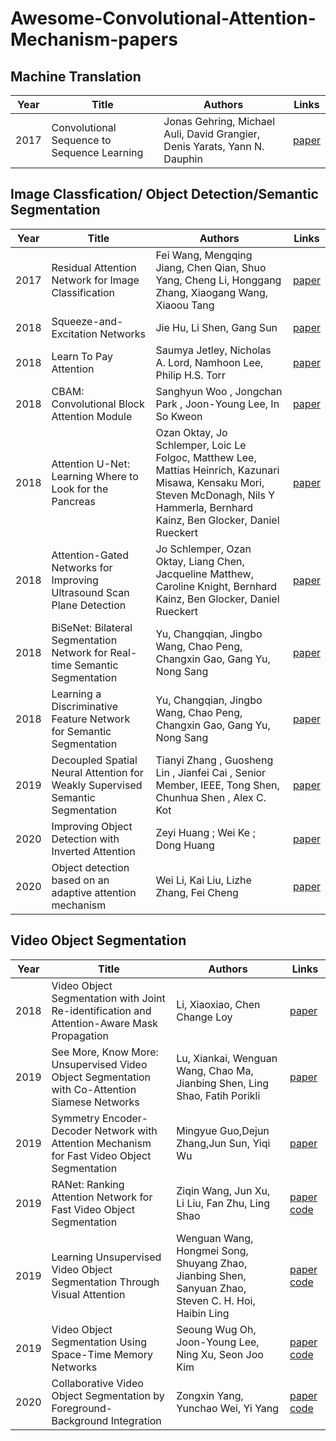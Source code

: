 # Awesome-Convolutional-Attention-Mechanism-papers

## Machine Translation
| Year | Title | Authors | Links | 
| --- | --- | --- | --- |
| 2017 | Convolutional Sequence to Sequence Learning | Jonas Gehring, Michael Auli, David Grangier, Denis Yarats, Yann N. Dauphin | [paper](https://arxiv.org/abs/1705.03122) |

## Image Classfication/ Object Detection/Semantic Segmentation 
| Year | Title | Authors | Links | 
| --- | --- | --- | --- |
| 2017 | Residual Attention Network for Image Classification | Fei Wang, Mengqing Jiang, Chen Qian, Shuo Yang, Cheng Li, Honggang Zhang, Xiaogang Wang, Xiaoou Tang | [paper](https://openaccess.thecvf.com/content_cvpr_2017/html/Wang_Residual_Attention_Network_CVPR_2017_paper.html) |
| 2018 | Squeeze-and-Excitation Networks | Jie Hu, Li Shen, Gang Sun | [paper](https://openaccess.thecvf.com/content_cvpr_2018/html/Hu_Squeeze-and-Excitation_Networks_CVPR_2018_paper.html) |
| 2018 | Learn To Pay Attention | Saumya Jetley, Nicholas A. Lord, Namhoon Lee, Philip H.S. Torr | [paper](https://arxiv.org/abs/1804.02391) |
| 2018 | CBAM: Convolutional Block Attention Module | Sanghyun Woo , Jongchan Park , Joon-Young Lee, In So Kweon | [paper](https://openaccess.thecvf.com/content_ECCV_2018/html/Sanghyun_Woo_Convolutional_Block_Attention_ECCV_2018_paper.html) |
| 2018 | Attention U-Net: Learning Where to Look for the Pancreas | Ozan Oktay, Jo Schlemper, Loic Le Folgoc, Matthew Lee, Mattias Heinrich, Kazunari Misawa, Kensaku Mori, Steven McDonagh, Nils Y Hammerla, Bernhard Kainz, Ben Glocker, Daniel Rueckert| [paper](https://arxiv.org/abs/1804.03999) |
| 2018 | Attention-Gated Networks for Improving Ultrasound Scan Plane Detection | Jo Schlemper, Ozan Oktay, Liang Chen, Jacqueline Matthew, Caroline Knight, Bernhard Kainz, Ben Glocker, Daniel Rueckert| [paper](https://arxiv.org/abs/1804.05338) | 
| 2018 | BiSeNet: Bilateral Segmentation Network for Real-time Semantic Segmentation | Yu, Changqian, Jingbo Wang, Chao Peng, Changxin Gao, Gang Yu, Nong Sang| [paper](https://openaccess.thecvf.com/content_cvpr_2018/papers/Yu_Learning_a_Discriminative_CVPR_2018_paper.pdf) | 
| 2018 | Learning a Discriminative Feature Network for Semantic Segmentation | Yu, Changqian, Jingbo Wang, Chao Peng, Changxin Gao, Gang Yu, Nong Sang| [paper](https://openaccess.thecvf.com/content_ECCV_2018/papers/Changqian_Yu_BiSeNet_Bilateral_Segmentation_ECCV_2018_paper.pdf) | 
| 2019 | Decoupled Spatial Neural Attention for Weakly Supervised Semantic Segmentation | Tianyi Zhang , Guosheng Lin , Jianfei Cai , Senior Member, IEEE, Tong Shen, Chunhua Shen , Alex C. Kot | [paper](https://ieeexplore.ieee.org/stamp/stamp.jsp?tp=&arnumber=8705324) | 
| 2020 | Improving Object Detection with Inverted Attention | Zeyi Huang ; Wei Ke ; Dong Huang | [paper](https://ieeexplore.ieee.org/abstract/document/9093507) |
| 2020 | Object detection based on an adaptive attention mechanism | Wei Li, Kai Liu, Lizhe Zhang, Fei Cheng | [paper](https://www.nature.com/articles/s41598-020-67529-x)|



## Video Object Segmentation
| Year | Title | Authors | Links | 
| --- | --- | --- | --- |
| 2018 | Video Object Segmentation with Joint Re-identification and Attention-Aware Mask Propagation | Li, Xiaoxiao, Chen Change Loy | [paper](https://openaccess.thecvf.com/content_ECCV_2018/papers/Xiaoxiao_Li_Video_Object_Segmentation_ECCV_2018_paper.pdf) |
| 2019 | See More, Know More: Unsupervised Video Object Segmentation with Co-Attention Siamese Networks | Lu, Xiankai, Wenguan Wang, Chao Ma, Jianbing Shen, Ling Shao, Fatih Porikli | [paper](https://openaccess.thecvf.com/content_CVPR_2019/papers/Lu_See_More_Know_More_Unsupervised_Video_Object_Segmentation_With_Co-Attention_CVPR_2019_paper.pdf) |
| 2019 | Symmetry Encoder-Decoder Network with Attention Mechanism for Fast Video Object Segmentation | Mingyue Guo,Dejun Zhang,Jun Sun, Yiqi Wu | [paper](https://www.mdpi.com/2073-8994/11/8/1006) |
| 2019 | RANet: Ranking Attention Network for Fast Video Object Segmentation | Ziqin Wang, Jun Xu, Li Liu, Fan Zhu, Ling Shao | [paper](https://openaccess.thecvf.com/content_ICCV_2019/html/Wang_RANet_Ranking_Attention_Network_for_Fast_Video_Object_Segmentation_ICCV_2019_paper.html) [code](https://github.com/Storife/RANet)|
| 2019 | Learning Unsupervised Video Object Segmentation Through Visual Attention | Wenguan Wang, Hongmei Song, Shuyang Zhao, Jianbing Shen, Sanyuan Zhao, Steven C. H. Hoi, Haibin Ling | [paper](https://openaccess.thecvf.com/content_CVPR_2019/html/Wang_Learning_Unsupervised_Video_Object_Segmentation_Through_Visual_Attention_CVPR_2019_paper.html) [code](https://github.com/wenguanwang/AGS)|
| 2019 | Video Object Segmentation Using Space-Time Memory Networks | Seoung Wug Oh, Joon-Young Lee, Ning Xu, Seon Joo Kim | [paper](https://openaccess.thecvf.com/content_ICCV_2019/html/Oh_Video_Object_Segmentation_Using_Space-Time_Memory_Networks_ICCV_2019_paper.html) [code](https://github.com/seoungwugoh/STM)|
| 2020 | Collaborative Video Object Segmentation by Foreground-Background Integration | Zongxin Yang, Yunchao Wei, Yi Yang | [paper](https://arxiv.org/abs/2003.08333) [code](https://github.com/z-x-yang/CFBI)|






